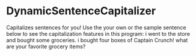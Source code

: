 # DynamicSentenceCapitalizer
Capitalizes sentences for you!
Use the your own or the sample sentence below to see the capitalization features in this program: 
i went to the store and bought some groceries.         i bought four boxes of Captain Crunch!    what are your favorite grocery items?
